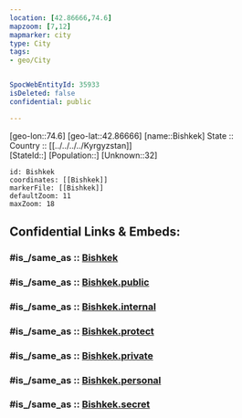```yaml
---
location: [42.86666,74.6] 
mapzoom: [7,12] 
mapmarker: city 
type: City
tags:
- geo/City


SpocWebEntityId: 35933
isDeleted: false
confidential: public

---
```

[geo-lon::74.6] 
[geo-lat::42.86666] 
[name::Bishkek] 
State ::  
Country :: [[../../../../Kyrgyzstan]]  
[StateId::] 
[Population::] 
[Unknown::32] 


```leaflet
id: Bishkek
coordinates: [[Bishkek]] 
markerFile: [[Bishkek]] 
defaultZoom: 11 
maxZoom: 18
```


## Confidential Links & Embeds: 

### #is_/same_as :: [Bishkek](/_Standards/Earth/Continent/Asia/Asia~Central/Kyrgyzstan/Regions~Kyrgyzstan/Bishkek/City/Bishkek.md) 

### #is_/same_as :: [Bishkek.public](/_public/Earth/Continent/Asia/Asia~Central/Kyrgyzstan/Regions~Kyrgyzstan/Bishkek/City/Bishkek.public.md) 

### #is_/same_as :: [Bishkek.internal](/_internal/Earth/Continent/Asia/Asia~Central/Kyrgyzstan/Regions~Kyrgyzstan/Bishkek/City/Bishkek.internal.md) 

### #is_/same_as :: [Bishkek.protect](/_protect/Earth/Continent/Asia/Asia~Central/Kyrgyzstan/Regions~Kyrgyzstan/Bishkek/City/Bishkek.protect.md) 

### #is_/same_as :: [Bishkek.private](/_private/Earth/Continent/Asia/Asia~Central/Kyrgyzstan/Regions~Kyrgyzstan/Bishkek/City/Bishkek.private.md) 

### #is_/same_as :: [Bishkek.personal](/_personal/Earth/Continent/Asia/Asia~Central/Kyrgyzstan/Regions~Kyrgyzstan/Bishkek/City/Bishkek.personal.md) 

### #is_/same_as :: [Bishkek.secret](/_secret/Earth/Continent/Asia/Asia~Central/Kyrgyzstan/Regions~Kyrgyzstan/Bishkek/City/Bishkek.secret.md)

